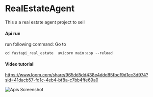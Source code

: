 # RealEstateAgent
This a a real estate agent project to sell


#### Api run

run following command: Go to 

`
cd fastapi_real_estate 
uvicorn main:app --reload
`
#### Video tutorial
https://www.loom.com/share/965dd5dd438e4ddd85fbcf9d1ec3d974?sid=41dacb57-fd1c-4eb4-bf8a-c7bb4ffe69a0


	
![Apis Screenshot](API_ss_.png)